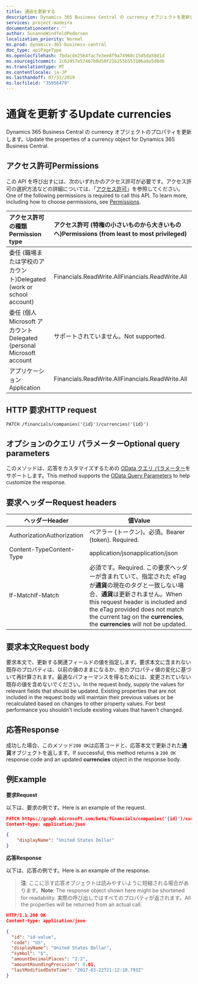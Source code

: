 ```yaml
---
title: 通貨を更新する
description: Dynamics 365 Business Central の currency オブジェクトを更新します。
services: project-madeira
documentationcenter: ''
author: SusanneWindfeldPedersen
localization_priority: Normal
ms.prod: dynamics-365-business-central
doc_type: apiPageType
ms.openlocfilehash: 7bdacde2564fac7e3ee8f9a74960c15d5da50d1d
ms.sourcegitcommit: 2c62457e57467b8d50f21b255b553106a9a5d8d6
ms.translationtype: MT
ms.contentlocale: ja-JP
ms.lasthandoff: 07/31/2019
ms.locfileid: "35956479"
---
```

# <a name="update-currencies"></a><span data-ttu-id="82b13-103">通貨を更新する</span><span class="sxs-lookup"><span data-stu-id="82b13-103">Update currencies</span></span>
<span data-ttu-id="82b13-104">Dynamics 365 Business Central の currency オブジェクトのプロパティを更新します。</span><span class="sxs-lookup"><span data-stu-id="82b13-104">Update the properties of a currency object for Dynamics 365 Business Central.</span></span>

## <a name="permissions"></a><span data-ttu-id="82b13-105">アクセス許可</span><span class="sxs-lookup"><span data-stu-id="82b13-105">Permissions</span></span>
<span data-ttu-id="82b13-p101">この API を呼び出すには、次のいずれかのアクセス許可が必要です。アクセス許可の選択方法などの詳細については、「[アクセス許可](/graph/permissions-reference)」を参照してください。</span><span class="sxs-lookup"><span data-stu-id="82b13-p101">One of the following permissions is required to call this API. To learn more, including how to choose permissions, see [Permissions](/graph/permissions-reference).</span></span>

|<span data-ttu-id="82b13-108">アクセス許可の種類</span><span class="sxs-lookup"><span data-stu-id="82b13-108">Permission type</span></span> |<span data-ttu-id="82b13-109">アクセス許可 (特権の小さいものから大きいものへ)</span><span class="sxs-lookup"><span data-stu-id="82b13-109">Permissions (from least to most privileged)</span></span>|
|:---------------|:------------------------------------------|
|<span data-ttu-id="82b13-110">委任 (職場または学校のアカウント)</span><span class="sxs-lookup"><span data-stu-id="82b13-110">Delegated (work or school account)</span></span>|<span data-ttu-id="82b13-111">Financials.ReadWrite.All</span><span class="sxs-lookup"><span data-stu-id="82b13-111">Financials.ReadWrite.All</span></span> |
|<span data-ttu-id="82b13-112">委任 (個人 Microsoft アカウント</span><span class="sxs-lookup"><span data-stu-id="82b13-112">Delegated (personal Microsoft account</span></span>|<span data-ttu-id="82b13-113">サポートされていません。</span><span class="sxs-lookup"><span data-stu-id="82b13-113">Not supported.</span></span>|
|<span data-ttu-id="82b13-114">アプリケーション</span><span class="sxs-lookup"><span data-stu-id="82b13-114">Application</span></span>|<span data-ttu-id="82b13-115">Financials.ReadWrite.All</span><span class="sxs-lookup"><span data-stu-id="82b13-115">Financials.ReadWrite.All</span></span>|

## <a name="http-request"></a><span data-ttu-id="82b13-116">HTTP 要求</span><span class="sxs-lookup"><span data-stu-id="82b13-116">HTTP request</span></span>
```
PATCH /financials/companies('{id}')/currencies('{id}')
```

## <a name="optional-query-parameters"></a><span data-ttu-id="82b13-117">オプションのクエリ パラメーター</span><span class="sxs-lookup"><span data-stu-id="82b13-117">Optional query parameters</span></span>
<span data-ttu-id="82b13-118">このメソッドは、応答をカスタマイズするための [OData クエリ パラメーター](/graph/query-parameters)をサポートします。</span><span class="sxs-lookup"><span data-stu-id="82b13-118">This method supports the [OData Query Parameters](/graph/query-parameters) to help customize the response.</span></span>

## <a name="request-headers"></a><span data-ttu-id="82b13-119">要求ヘッダー</span><span class="sxs-lookup"><span data-stu-id="82b13-119">Request headers</span></span>
|<span data-ttu-id="82b13-120">ヘッダー</span><span class="sxs-lookup"><span data-stu-id="82b13-120">Header</span></span>       |<span data-ttu-id="82b13-121">値</span><span class="sxs-lookup"><span data-stu-id="82b13-121">Value</span></span>                    |
|-------------|-------------------------|
|<span data-ttu-id="82b13-122">Authorization</span><span class="sxs-lookup"><span data-stu-id="82b13-122">Authorization</span></span>|<span data-ttu-id="82b13-p102">ベアラー {トークン}。必須。</span><span class="sxs-lookup"><span data-stu-id="82b13-p102">Bearer {token}. Required.</span></span>|
|<span data-ttu-id="82b13-125">Content-Type</span><span class="sxs-lookup"><span data-stu-id="82b13-125">Content-Type</span></span> |<span data-ttu-id="82b13-126">application/json</span><span class="sxs-lookup"><span data-stu-id="82b13-126">application/json</span></span>         |
|<span data-ttu-id="82b13-127">If-Match</span><span class="sxs-lookup"><span data-stu-id="82b13-127">If-Match</span></span>     |<span data-ttu-id="82b13-128">必須です。</span><span class="sxs-lookup"><span data-stu-id="82b13-128">Required.</span></span> <span data-ttu-id="82b13-129">この要求ヘッダーが含まれていて、指定された eTag が**通貨**の現在のタグと一致しない場合、**通貨**は更新されません。</span><span class="sxs-lookup"><span data-stu-id="82b13-129">When this request header is included and the eTag provided does not match the current tag on the **currencies**, the **currencies** will not be updated.</span></span> |

## <a name="request-body"></a><span data-ttu-id="82b13-130">要求本文</span><span class="sxs-lookup"><span data-stu-id="82b13-130">Request body</span></span>
<span data-ttu-id="82b13-p104">要求本文で、更新する関連フィールドの値を指定します。要求本文に含まれない既存のプロパティは、以前の値のままになるか、他のプロパティ値の変化に基づいて再計算されます。最適なパフォーマンスを得るためには、変更されていない既存の値を含めないでください。</span><span class="sxs-lookup"><span data-stu-id="82b13-p104">In the request body, supply the values for relevant fields that should be updated. Existing properties that are not included in the request body will maintain their previous values or be recalculated based on changes to other property values. For best performance you shouldn't include existing values that haven't changed.</span></span>

## <a name="response"></a><span data-ttu-id="82b13-134">応答</span><span class="sxs-lookup"><span data-stu-id="82b13-134">Response</span></span>
<span data-ttu-id="82b13-135">成功した場合、このメソッド`200 OK`は応答コードと、応答本文で更新された**通貨**オブジェクトを返します。</span><span class="sxs-lookup"><span data-stu-id="82b13-135">If successful, this method returns a `200 OK` response code and an updated **currencies** object in the response body.</span></span>

## <a name="example"></a><span data-ttu-id="82b13-136">例</span><span class="sxs-lookup"><span data-stu-id="82b13-136">Example</span></span>

<span data-ttu-id="82b13-137">**要求**</span><span class="sxs-lookup"><span data-stu-id="82b13-137">**Request**</span></span>

<span data-ttu-id="82b13-138">以下は、要求の例です。</span><span class="sxs-lookup"><span data-stu-id="82b13-138">Here is an example of the request.</span></span>
```json
PATCH https://graph.microsoft.com/beta/financials/companies('{id}')/currencies('{id}')
Content-type: application/json

{
    "displayName": "United States Dollar"
}
```

<span data-ttu-id="82b13-139">**応答**</span><span class="sxs-lookup"><span data-stu-id="82b13-139">**Response**</span></span>

<span data-ttu-id="82b13-140">以下は、応答の例です。</span><span class="sxs-lookup"><span data-stu-id="82b13-140">Here is an example of the response.</span></span> 

> <span data-ttu-id="82b13-141">**注**: ここに示す応答オブジェクトは読みやすいように短縮される場合があります。</span><span class="sxs-lookup"><span data-stu-id="82b13-141">**Note**: The response object shown here might be shortened for readability.</span></span> <span data-ttu-id="82b13-142">実際の呼び出しではすべてのプロパティが返されます。</span><span class="sxs-lookup"><span data-stu-id="82b13-142">All the properties will be returned from an actual call.</span></span>

```json
HTTP/1.1 200 OK
Content-type: application/json

{
  "id": "id-value",
  "code": "US",
  "displayName": "United States Dollar",
  "symbol": "$",
  "amountDecimalPlaces": "2:2",
  "amountRoundingPrecision": 0.01,
  "lastModifiedDateTime": "2017-03-22T21:12:18.793Z"
}
```
